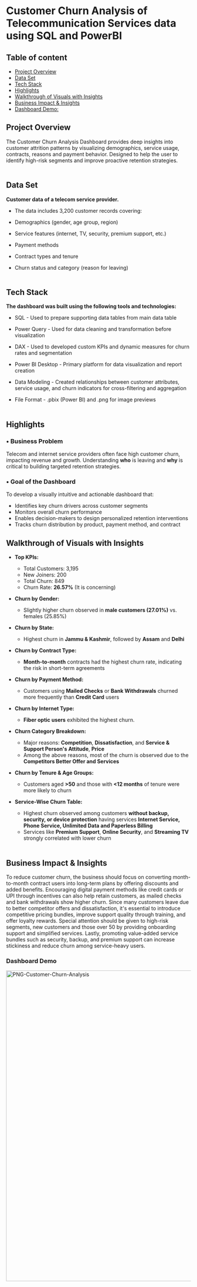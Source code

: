 # Customer Churn Analysis of Telecommunication Services data using SQL and PowerBI

## Table of content
- [Project Overview](#Project-Overview)
- [Data Set](#Data-Set)
- [Tech Stack](#Tech=Stack)
- [Highlights](#Highlights)
- [Walkthrough of Visuals with Insights](#Walkthrough-of-Visuals-with-Insights)
- [Business Impact & Insights](#Business-Impact-&-Insights)
- [Dashboard Demo:](#Dashboard-Demo)

## Project Overview
The Customer Churn Analysis Dashboard provides deep insights into customer attrition patterns by visualizing demographics, service usage, contracts, reasons  and payment behavior. Designed to help the user to  identify high-risk segments and improve proactive retention strategies. <br> <br>

## Data Set
**Customer data of a telecom service provider.**

- The data includes 3,200 customer records covering:

- Demographics (gender, age group, region)

- Service features (internet, TV, security, premium support, etc.)

- Payment methods

- Contract types and tenure

- Churn status and category (reason for leaving)<br> <br>

## Tech Stack
**The dashboard was built using the following tools and technologies:**

- SQL - Used to prepare supporting data tables from main data table

- Power Query - Used for data cleaning and transformation before visualization

- DAX - Used to developed custom KPIs and dynamic measures for churn rates and segmentation

- Power BI Desktop - Primary platform for data visualization and report creation

- Data Modeling - Created relationships between customer attributes, service usage, and churn indicators for cross-filtering and aggregation

- File Format - .pbix (Power BI) and .png for image previews <br> <br>

## Highlights

### • Business Problem

Telecom and internet service providers often face high customer churn, impacting revenue and growth. Understanding **who** is leaving and **why** is critical to building targeted retention strategies.

### • Goal of the Dashboard

To develop a visually intuitive and actionable dashboard that:

- Identifies key churn drivers across customer segments  
- Monitors overall churn performance  
- Enables decision-makers to design personalized retention interventions  
- Tracks churn distribution by product, payment method, and contract  

## Walkthrough of Visuals with Insights

- **Top KPIs:**  
  - Total Customers: 3,195  
  - New Joiners: 200  
  - Total Churn: 849  
  - Churn Rate: **26.57%** (It is concerning) 

- **Churn by Gender:**  
  - Slightly higher churn observed in **male customers (27.01%)** vs. females (25.85%)

- **Churn by State:**  
  - Highest churn in **Jammu & Kashmir**, followed by **Assam** and **Delhi**

- **Churn by Contract Type:**  
  - **Month-to-month** contracts had the highest churn rate, indicating the risk in short-term agreements

- **Churn by Payment Method:**  
  - Customers using **Mailed Checks** or **Bank Withdrawals** churned more frequently than **Credit Card** users

- **Churn by Internet Type:**  
  - **Fiber optic users** exhibited the highest churn.

- **Churn Category Breakdown:**  
  - Major reasons: **Competition**, **Dissatisfaction**, and **Service & Support Person's Attitude**, **Price**
  - Among the above reasons, most of the churn is observed due to the **Competitors Better Offer and Services**

- **Churn by Tenure & Age Groups:**  
  - Customers aged **>50** and those with **<12 months** of tenure were more likely to churn

- **Service-Wise Churn Table:**  
  - Highest churn observed among customers **without backup, security, or device protection**  having services **Internet Service, Phone Service, Unlimited Data and Paperless Billing**
  - Services like **Premium Support**, **Online Security**, and **Streaming TV** strongly correlated with lower churn <br> <br>

## Business Impact & Insights

 To reduce customer churn, the business should focus on converting month-to-month contract users into long-term plans by offering discounts and added benefits. Encouraging digital payment methods like credit cards or UPI through incentives can also help retain customers, as mailed checks and bank withdrawals show higher churn. Since many customers leave due to better competitor offers and dissatisfaction, it's essential to introduce competitive pricing bundles, improve support quality through training, and offer loyalty rewards. Special attention should be given to high-risk segments, new customers and those over 50 by providing onboarding support and simplified services. Lastly, promoting value-added service bundles such as security, backup, and premium support can increase stickiness and reduce churn among service-heavy users.


### Dashboard Demo
<img width="1456" height="846" alt="PNG-Customer-Churn-Analysis" src="https://github.com/user-attachments/assets/12b8eddf-495f-4099-bd9f-3cecfb228dfc" />




